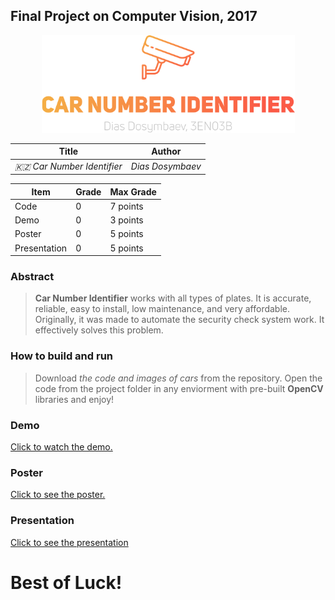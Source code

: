 ## Final Project on Computer Vision, 2017

<p align="center"><img src="img/projectlogo.png" width="405" height="156" /></p>


| Title                          | Author         |
| ------------------------------ | -------------- |
| _🇰🇿 Car Number Identifier_ | _Dias Dosymbaev_ |



| Item          | Grade | Max Grade  |
| ------------- | ----- | ---------- |
| Code          | 0     | 7 points   |
| Demo          | 0     | 3 points   |
| Poster        | 0     | 5 points   |
| Presentation  | 0     | 5 points   |

### Abstract
> **Car Number Identifier** works with all types of plates. It is accurate, reliable, easy to install, low maintenance, and very affordable. Originally, it was made to automate the security check system work. It effectively solves this problem.

### How to build and run
> Download *the code and images of cars* from the repository. Open the code from the project folder in any enviorment with pre-built **OpenCV** libraries and enjoy!

### Demo
[Click to watch the demo.](http://www.google.com)

### Poster
[Click to see the poster.](pdf/CarNumberIdentifier.pdf)

### Presentation

[Click to see the presentation](pdf/presentation.pdf)

# Best of Luck!
